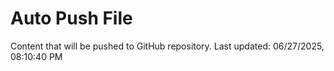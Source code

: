 # Auto Push File

Content that will be pushed to GitHub repository.
Last updated: 06/27/2025, 08:10:40 PM